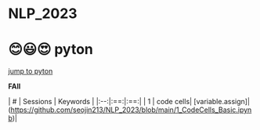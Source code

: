# NLP_2023

# 😊😃😍 pyton

[jump to pyton](https://wikidocs.net/book/1)

**FAll**

| # | Sessions | Keywords |
|:--:|:==:|:==:|
| 1 | code cells| [variable.assign]|(https://github.com/seojin213/NLP_2023/blob/main/1_CodeCells_Basic.ipynb)|
